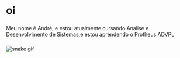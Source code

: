 <h1 align="left">oi</h1>

###

<p align="left">Meu nome é André, e estou atualmente cursando Analise e Desenvolvimento de Sistemas,e estou aprendendo o Protheus ADVPL</p>

###

![snake gif](https://github.com/SEU_USUARIO/SEU_REPOSITORIO/blob/output/github-contribution-grid-snake.svg)

###
